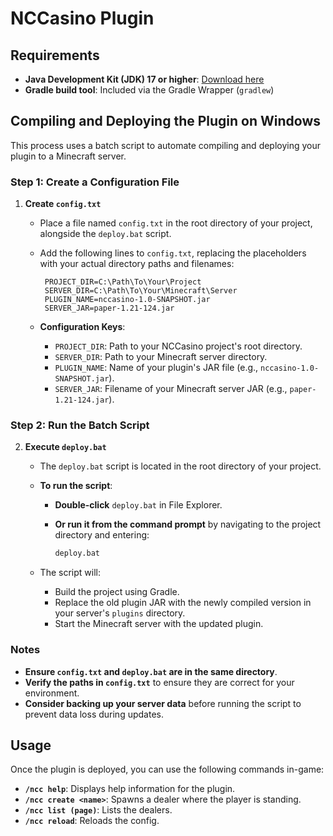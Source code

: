 # NCCasino Plugin

## Requirements

- **Java Development Kit (JDK) 17 or higher**: [Download here](https://www.oracle.com/java/technologies/downloads/)
- **Gradle build tool**: Included via the Gradle Wrapper (`gradlew`)

## Compiling and Deploying the Plugin on Windows

This process uses a batch script to automate compiling and deploying your plugin to a Minecraft server.

### Step 1: Create a Configuration File

1. **Create `config.txt`**

   - Place a file named `config.txt` in the root directory of your project, alongside the `deploy.bat` script.

   - Add the following lines to `config.txt`, replacing the placeholders with your actual directory paths and filenames:

     ```plaintext
      PROJECT_DIR=C:\Path\To\Your\Project
      SERVER_DIR=C:\Path\To\Your\Minecraft\Server
      PLUGIN_NAME=nccasino-1.0-SNAPSHOT.jar
      SERVER_JAR=paper-1.21-124.jar
     ```

   - **Configuration Keys**:
     - `PROJECT_DIR`: Path to your NCCasino project's root directory.
     - `SERVER_DIR`: Path to your Minecraft server directory.
     - `PLUGIN_NAME`: Name of your plugin's JAR file (e.g., `nccasino-1.0-SNAPSHOT.jar`).
     - `SERVER_JAR`: Filename of your Minecraft server JAR (e.g., `paper-1.21-124.jar`).

### Step 2: Run the Batch Script

2. **Execute `deploy.bat`**

   - The `deploy.bat` script is located in the root directory of your project.

   - **To run the script**:
     - **Double-click** `deploy.bat` in File Explorer.
     - **Or run it from the command prompt** by navigating to the project directory and entering:

       ```bash
       deploy.bat
       ```

   - The script will:
     - Build the project using Gradle.
     - Replace the old plugin JAR with the newly compiled version in your server's `plugins` directory.
     - Start the Minecraft server with the updated plugin.

### Notes

- **Ensure `config.txt` and `deploy.bat` are in the same directory**.
- **Verify the paths in `config.txt`** to ensure they are correct for your environment.
- **Consider backing up your server data** before running the script to prevent data loss during updates.

## Usage

Once the plugin is deployed, you can use the following commands in-game:

- **`/ncc help`**: Displays help information for the plugin.
- **`/ncc create <name>`**: Spawns a dealer where the player is standing.
- **`/ncc list (page)`**: Lists the dealers.
- **`/ncc reload`**: Reloads the config.
